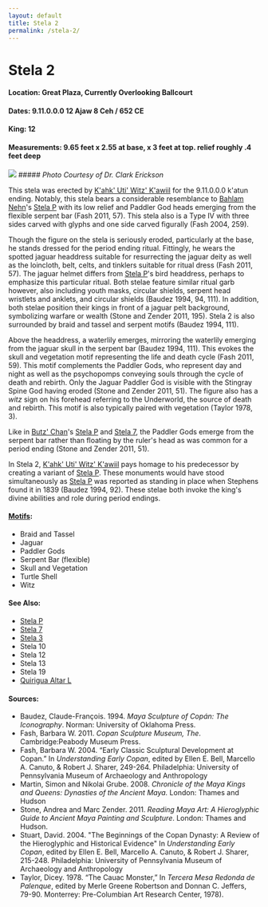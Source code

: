 ```yaml
---
layout: default
title: Stela 2
permalink: /stela-2/
---
```


# Stela 2

#### <strong>Location</strong>: Great Plaza, Currently Overlooking Ballcourt
#### <strong>Dates</strong>: 9.11.0.0.0 12 Ajaw 8 Ceh / 652 CE
#### <strong>King</strong>: 12
#### <strong>Measurements</strong>: 9.65 feet x 2.55 at base, x 3 feet at top. relief roughly .4 feet deep

<img src="{{site.baseurl}}/images/stela-2-profile.JPG">
##### <em>Photo Courtesy of Dr. Clark Erickson</em>

This stela was erected by <a href="{{site.baseurl}}/kahk-uti-witz-kawiil">K'ahk' Uti' Witz' K'awiil</a> for the 9.11.0.0.0 k'atun ending. Notably, this stela bears a considerable resemblance to <a href="{{site.baseurl}}/bahlam-nehn">Bahlam Nehn</a>'s <a href="{{site.baseurl}}/stela-p">Stela P</a> with its low relief and Paddler God heads emerging from the flexible serpent bar (Fash 2011, 57). This stela also is a Type IV with three sides carved with glyphs and one side carved figurally (Fash 2004, 259).

Though the figure on the stela is seriously eroded, particularly at the base, he stands dressed for the period ending ritual. Fittingly, he wears the spotted jaguar headdress suitable for resurrecting the jaguar deity as well as the loincloth, belt, celts, and tinklers suitable for ritual dress (Fash 2011, 57). The jaguar helmet differs from <a href="{{site.baseurl}}/stela-p">Stela P</a>'s bird headdress, perhaps to emphasize this particular ritual. Both stelae feature similar ritual garb however, also including youth masks, circular shields, serpent head wristlets and anklets, and circular shields (Baudez 1994, 94, 111). In addition, both stelae position their kings in front of a jaguar pelt background, symbolizing warfare or wealth (Stone and Zender 2011, 195). Stela 2 is also surrounded by braid and tassel and serpent motifs (Baudez 1994, 111).  

Above the headdress, a waterlily emerges, mirroring the waterlily emerging from the jaguar skull in the serpent bar (Baudez 1994, 111). This evokes the skull and vegetation motif representing the life and death cycle (Fash 2011, 59). This motif complements the Paddler Gods, who represent day and night as well as the psychopomps conveying souls through the cycle of death and rebirth. Only the Jaguar Paddler God is visible with the Stingray Spine God having eroded (Stone and Zender 2011, 51). The figure also has a <em>witz</em> sign on his forehead referring to the Underworld, the source of death and rebirth. This motif is also typically paired with vegetation (Taylor 1978, 3).

Like in <a href="{{site.baseurl}}/butz-chan">Butz' Chan</a>'s <a href="{{site.baseurl}}/stela-p">Stela P</a> and <a href="{{site.baseurl}}/stela-7">Stela 7</a>, the Paddler Gods emerge from the serpent bar rather than floating by the ruler's head as was common for a period ending (Stone and Zender 2011, 51).

In Stela 2, <a href="{{site.baseurl}}/kahk-uti-witz-kawiil">K'ahk' Uti' Witz' K'awiil</a> pays homage to his predecessor by creating a variant of <a href="{{site.baseurl}}/stela-p">Stela P</a>. These monuments would have stood simultaneously as <a href="{{site.baseurl}}/stela-p">Stela P</a> was reported as standing in place when Stephens found it in 1839 (Baudez 1994, 92). These stelae both invoke the king's divine abilities and role during period endings.

#### <strong><a href="{{site.baseurl}}/motif-glossary">Motifs</a></strong>:
<ul>
<li>Braid and Tassel</li>
<li>Jaguar</li>
<li>Paddler Gods</li>
<li>Serpent Bar (flexible)</li>
<li>Skull and Vegetation</li>
<li>Turtle Shell</li>
<li>Witz</li>
</ul>

#### <strong>See Also</strong>:
<ul>
<li><a href="{{site.baseurl}}/stela-p">Stela P</a></li>
<li><a href="{{site.baseurl}}/stela-7">Stela 7</a></li>
<li><a href="{{site.baseurl}}/stela-3">Stela 3</a></li>
<li>Stela 10</li>
<li>Stela 12</li>
<li>Stela 13</li>
<li>Stela 19</li>
<li><a href="{{site.baseurl}}/quirigua-altar-l">Quirigua Altar L</a></li>
</ul>

#### <strong>Sources</strong>:
<ul>
<li>Baudez, Claude-François. 1994. <cite>Maya Sculpture of Copán: The Iconography</cite>. Norman: University of Oklahoma Press.</li>
<li>Fash, Barbara W. 2011. <cite>Copan Sculpture Museum, The</cite>. Cambridge:Peabody Museum Press.</li>
<li>Fash, Barbara W. 2004. “Early Classic Sculptural Development at Copan.” In <cite>Understanding Early Copan</cite>, edited by Ellen E. Bell, Marcello A. Canuto, & Robert J. Sharer, 249-264. Philadelphia: University of Pennsylvania Museum of Archaeology and Anthropology</li>
<li>Martin, Simon and Nikolai Grube. 2008. <cite>Chronicle of the Maya Kings and
    Queens: Dynasties of the Ancient Maya.</cite> London: Thames and Hudson</li>
<li>Stone, Andrea and Marc Zender. 2011. <cite>Reading Maya Art: A Hieroglyphic Guide to Ancient Maya Painting and Sculpture</cite>. London: Thames and Hudson.</li>
<li>Stuart, David. 2004. "The Beginnings of the Copan Dynasty: A Review of the Hieroglyphic and Historical Evidence" In <cite>Understanding Early Copan</cite>, edited by Ellen E. Bell, Marcello A. Canuto, & Robert J. Sharer, 215-248. Philadelphia: University of Pennsylvania Museum of Archaeology and Anthropology</li>
<li>Taylor, Dicey. 1978. “The Cauac Monster,” In <cite>Tercera Mesa Redonda de Palenque</cite>, edited by Merle Greene Robertson and Donnan C. Jeffers, 79-90. Monterrey: Pre-Columbian Art Research Center, 1978).</li>
</ul>
